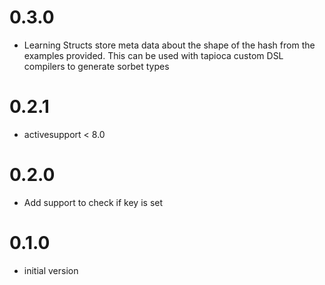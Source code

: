 # 0.3.0
* Learning Structs store meta data about the shape of the hash from the examples provided. This can be used with tapioca custom DSL compilers to generate sorbet types

# 0.2.1
* activesupport < 8.0

# 0.2.0
* Add support to check if key is set

# 0.1.0
* initial version
